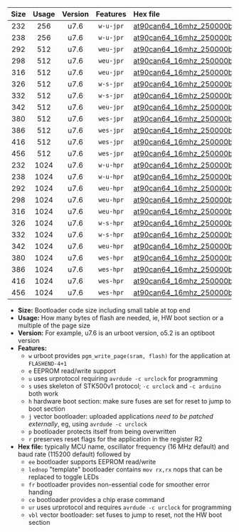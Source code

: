 |Size|Usage|Version|Features|Hex file|
|:-:|:-:|:-:|:-:|:--|
|232|256|u7.6|`w-u-jpr`|[at90can64_16mhz_250000bps_ur_vbl.hex](https://raw.githubusercontent.com/stefanrueger/urboot/main/bootloaders/at90can64/fcpu_16mhz/250000_bps/at90can64_16mhz_250000bps_ur_vbl.hex)|
|238|256|u7.6|`w-u-jpr`|[at90can64_16mhz_250000bps_lednop_ur_vbl.hex](https://raw.githubusercontent.com/stefanrueger/urboot/main/bootloaders/at90can64/fcpu_16mhz/250000_bps/at90can64_16mhz_250000bps_lednop_ur_vbl.hex)|
|292|512|u7.6|`weu-jpr`|[at90can64_16mhz_250000bps_ee_ur_vbl.hex](https://raw.githubusercontent.com/stefanrueger/urboot/main/bootloaders/at90can64/fcpu_16mhz/250000_bps/at90can64_16mhz_250000bps_ee_ur_vbl.hex)|
|298|512|u7.6|`weu-jpr`|[at90can64_16mhz_250000bps_ee_lednop_ur_vbl.hex](https://raw.githubusercontent.com/stefanrueger/urboot/main/bootloaders/at90can64/fcpu_16mhz/250000_bps/at90can64_16mhz_250000bps_ee_lednop_ur_vbl.hex)|
|316|512|u7.6|`weu-jpr`|[at90can64_16mhz_250000bps_ee_lednop_fr_ur_vbl.hex](https://raw.githubusercontent.com/stefanrueger/urboot/main/bootloaders/at90can64/fcpu_16mhz/250000_bps/at90can64_16mhz_250000bps_ee_lednop_fr_ur_vbl.hex)|
|326|512|u7.6|`w-s-jpr`|[at90can64_16mhz_250000bps_vbl.hex](https://raw.githubusercontent.com/stefanrueger/urboot/main/bootloaders/at90can64/fcpu_16mhz/250000_bps/at90can64_16mhz_250000bps_vbl.hex)|
|332|512|u7.6|`w-s-jpr`|[at90can64_16mhz_250000bps_lednop_vbl.hex](https://raw.githubusercontent.com/stefanrueger/urboot/main/bootloaders/at90can64/fcpu_16mhz/250000_bps/at90can64_16mhz_250000bps_lednop_vbl.hex)|
|342|512|u7.6|`weu-jpr`|[at90can64_16mhz_250000bps_ee_lednop_fr_ce_ur_vbl.hex](https://raw.githubusercontent.com/stefanrueger/urboot/main/bootloaders/at90can64/fcpu_16mhz/250000_bps/at90can64_16mhz_250000bps_ee_lednop_fr_ce_ur_vbl.hex)|
|380|512|u7.6|`wes-jpr`|[at90can64_16mhz_250000bps_ee_vbl.hex](https://raw.githubusercontent.com/stefanrueger/urboot/main/bootloaders/at90can64/fcpu_16mhz/250000_bps/at90can64_16mhz_250000bps_ee_vbl.hex)|
|386|512|u7.6|`wes-jpr`|[at90can64_16mhz_250000bps_ee_lednop_vbl.hex](https://raw.githubusercontent.com/stefanrueger/urboot/main/bootloaders/at90can64/fcpu_16mhz/250000_bps/at90can64_16mhz_250000bps_ee_lednop_vbl.hex)|
|416|512|u7.6|`wes-jpr`|[at90can64_16mhz_250000bps_ee_lednop_fr_vbl.hex](https://raw.githubusercontent.com/stefanrueger/urboot/main/bootloaders/at90can64/fcpu_16mhz/250000_bps/at90can64_16mhz_250000bps_ee_lednop_fr_vbl.hex)|
|456|512|u7.6|`wes-jpr`|[at90can64_16mhz_250000bps_ee_lednop_fr_ce_vbl.hex](https://raw.githubusercontent.com/stefanrueger/urboot/main/bootloaders/at90can64/fcpu_16mhz/250000_bps/at90can64_16mhz_250000bps_ee_lednop_fr_ce_vbl.hex)|
|232|1024|u7.6|`w-u-hpr`|[at90can64_16mhz_250000bps_ur.hex](https://raw.githubusercontent.com/stefanrueger/urboot/main/bootloaders/at90can64/fcpu_16mhz/250000_bps/at90can64_16mhz_250000bps_ur.hex)|
|238|1024|u7.6|`w-u-hpr`|[at90can64_16mhz_250000bps_lednop_ur.hex](https://raw.githubusercontent.com/stefanrueger/urboot/main/bootloaders/at90can64/fcpu_16mhz/250000_bps/at90can64_16mhz_250000bps_lednop_ur.hex)|
|292|1024|u7.6|`weu-hpr`|[at90can64_16mhz_250000bps_ee_ur.hex](https://raw.githubusercontent.com/stefanrueger/urboot/main/bootloaders/at90can64/fcpu_16mhz/250000_bps/at90can64_16mhz_250000bps_ee_ur.hex)|
|298|1024|u7.6|`weu-hpr`|[at90can64_16mhz_250000bps_ee_lednop_ur.hex](https://raw.githubusercontent.com/stefanrueger/urboot/main/bootloaders/at90can64/fcpu_16mhz/250000_bps/at90can64_16mhz_250000bps_ee_lednop_ur.hex)|
|316|1024|u7.6|`weu-hpr`|[at90can64_16mhz_250000bps_ee_lednop_fr_ur.hex](https://raw.githubusercontent.com/stefanrueger/urboot/main/bootloaders/at90can64/fcpu_16mhz/250000_bps/at90can64_16mhz_250000bps_ee_lednop_fr_ur.hex)|
|326|1024|u7.6|`w-s-hpr`|[at90can64_16mhz_250000bps.hex](https://raw.githubusercontent.com/stefanrueger/urboot/main/bootloaders/at90can64/fcpu_16mhz/250000_bps/at90can64_16mhz_250000bps.hex)|
|332|1024|u7.6|`w-s-hpr`|[at90can64_16mhz_250000bps_lednop.hex](https://raw.githubusercontent.com/stefanrueger/urboot/main/bootloaders/at90can64/fcpu_16mhz/250000_bps/at90can64_16mhz_250000bps_lednop.hex)|
|342|1024|u7.6|`weu-hpr`|[at90can64_16mhz_250000bps_ee_lednop_fr_ce_ur.hex](https://raw.githubusercontent.com/stefanrueger/urboot/main/bootloaders/at90can64/fcpu_16mhz/250000_bps/at90can64_16mhz_250000bps_ee_lednop_fr_ce_ur.hex)|
|380|1024|u7.6|`wes-hpr`|[at90can64_16mhz_250000bps_ee.hex](https://raw.githubusercontent.com/stefanrueger/urboot/main/bootloaders/at90can64/fcpu_16mhz/250000_bps/at90can64_16mhz_250000bps_ee.hex)|
|386|1024|u7.6|`wes-hpr`|[at90can64_16mhz_250000bps_ee_lednop.hex](https://raw.githubusercontent.com/stefanrueger/urboot/main/bootloaders/at90can64/fcpu_16mhz/250000_bps/at90can64_16mhz_250000bps_ee_lednop.hex)|
|416|1024|u7.6|`wes-hpr`|[at90can64_16mhz_250000bps_ee_lednop_fr.hex](https://raw.githubusercontent.com/stefanrueger/urboot/main/bootloaders/at90can64/fcpu_16mhz/250000_bps/at90can64_16mhz_250000bps_ee_lednop_fr.hex)|
|456|1024|u7.6|`wes-hpr`|[at90can64_16mhz_250000bps_ee_lednop_fr_ce.hex](https://raw.githubusercontent.com/stefanrueger/urboot/main/bootloaders/at90can64/fcpu_16mhz/250000_bps/at90can64_16mhz_250000bps_ee_lednop_fr_ce.hex)|

- **Size:** Bootloader code size including small table at top end
- **Usage:** How many bytes of flash are needed, ie, HW boot section or a multiple of the page size
- **Version:** For example, u7.6 is an urboot version, o5.2 is an optiboot version
- **Features:**
  + `w` urboot provides `pgm_write_page(sram, flash)` for the application at `FLASHEND-4+1`
  + `e` EEPROM read/write support
  + `u` uses urprotocol requiring `avrdude -c urclock` for programming
  + `s` uses skeleton of STK500v1 protocol; `-c urclock` and `-c arduino` both work
  + `h` hardware boot section: make sure fuses are set for reset to jump to boot section
  + `j` vector bootloader: uploaded applications *need to be patched externally*, eg, using `avrdude -c urclock`
  + `p` bootloader protects itself from being overwritten
  + `r` preserves reset flags for the application in the register R2
- **Hex file:** typically MCU name, oscillator frequency (16 MHz default) and baud rate (115200 default) followed by
  + `ee` bootloader supports EEPROM read/write
  + `lednop` "template" bootloader contains `mov rx,rx` nops that can be replaced to toggle LEDs
  + `fr` bootloader provides non-essential code for smoother error handing
  + `ce` bootloader provides a chip erase command
  + `ur` uses urprotocol and requires `avrdude -c urclock` for programming
  + `vbl` vector bootloader: set fuses to jump to reset, not the HW boot section
